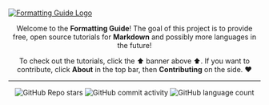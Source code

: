 #

[![Formatting Guide Logo](https://raw.githubusercontent.com/sleepiie/formatting/master/docs/assets/repo-card.png)](markdown/)

<p align="center">
Welcome to the <b>Formatting Guide</b>! The goal of this project is to provide free, open source tutorials for <b>Markdown</b> and possibly more languages in the future!
</p>

<p align="center">
To check out the tutorials, click the ⬆️ banner above ⬆️. If you want to contribute, click <b>About</b> in the top bar, then <b>Contributing</b> on the side. ❤️
</p>


<!-- Footer -->

---

<p align="center">
  <img alt="GitHub Repo stars" src="https://img.shields.io/github/stars/sleepiie/formatting?style=for-the-badge">
  <img alt="GitHub commit activity" src="https://img.shields.io/github/commit-activity/m/sleepiie/formatting?style=for-the-badge">
  <img alt="GitHub language count" src="https://img.shields.io/github/languages/count/sleepiie/formatting?style=for-the-badge">
</p>
